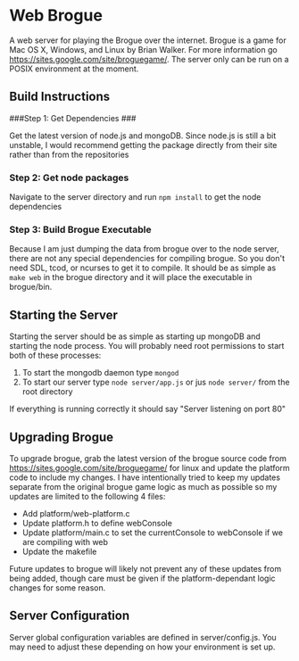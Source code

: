 Web Brogue
==========

A web server for playing the Brogue over the internet.  Brogue is a game for Mac OS X, Windows, and Linux by Brian Walker.  For more information go https://sites.google.com/site/broguegame/.  The server only can be run on a POSIX environment at the moment.

Build Instructions
-----------------------

###Step 1: Get Dependencies ###

Get the latest version of node.js and mongoDB.  Since node.js is still a bit unstable, I would recommend getting the package directly from their site rather than from the repositories

### Step 2: Get node packages
Navigate to the server directory and run `npm install` to get the node dependencies

### Step 3: Build Brogue Executable ###

Because I am just dumping the data from brogue over to the node server, there are not any special dependencies for compiling brogue.  So you don't need SDL, tcod, or ncurses to get it to compile.  It should be as simple as `make web` in the brogue directory and it will place the executable in brogue/bin.

Starting the Server
----------------------------

Starting the server should be as simple as starting up mongoDB and starting the node process.  You will probably need root permissions to start both of these processes:

1. To start the mongodb daemon type `mongod`
2. To start our server type `node server/app.js` or jus `node server/` from the root directory

If everything is running correctly it should say "Server listening on port 80"

Upgrading Brogue
------------------------------

To upgrade brogue, grab the latest version of the brogue source code from https://sites.google.com/site/broguegame/ for linux and update the platform code to include my changes.  I have intentionally tried to keep my updates separate from the original brogue game logic as much as possible so my updates are limited to the following 4 files:

* Add platform/web-platform.c
* Update platform.h to define webConsole
* Update platform/main.c to set the currentConsole to webConsole if we are compiling with web
* Update the makefile

Future updates to brogue will likely not prevent any of these updates from being added, though care must be given if the platform-dependant logic changes for some reason.

Server Configuration
--------------------------------
Server global configuration variables are defined in server/config.js. You may need to adjust these depending on how your environment is set up.